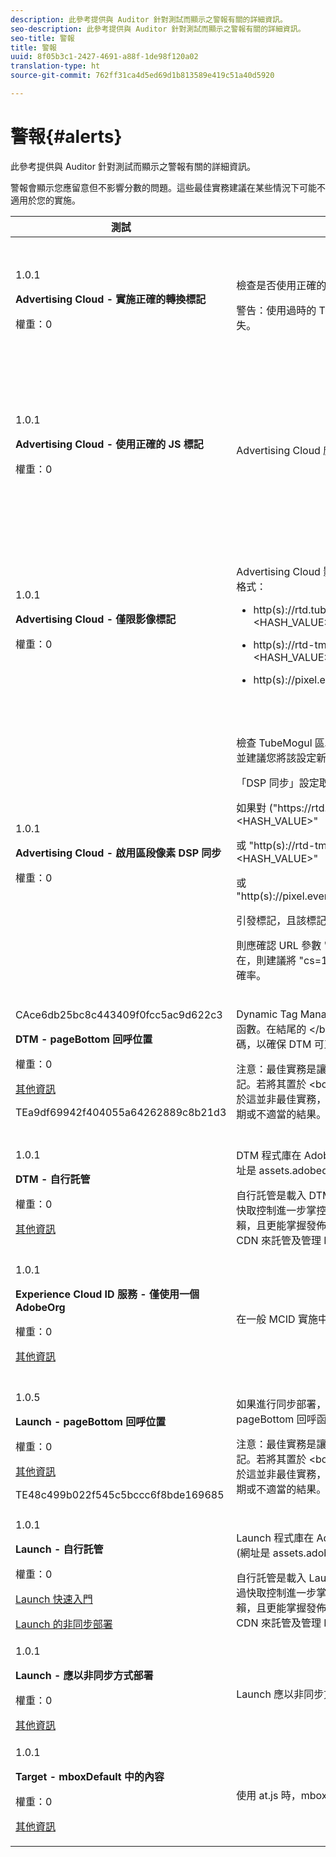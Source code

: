 ```yaml
---
description: 此參考提供與 Auditor 針對測試而顯示之警報有關的詳細資訊。
seo-description: 此參考提供與 Auditor 針對測試而顯示之警報有關的詳細資訊。
seo-title: 警報
title: 警報
uuid: 8f05b3c1-2427-4691-a88f-1de98f120a02
translation-type: ht
source-git-commit: 762ff31ca4d5ed69d1b813589e419c51a40d5920

---
```



# 警報{#alerts}

此參考提供與 Auditor 針對測試而顯示之警報有關的詳細資訊。

警報會顯示您應留意但不影響分數的問題。這些最佳實務建議在某些情況下可能不適用於您的實施。

<table id="table_031432C9BB804A6F90E7FF572739E169"> 
 <thead> 
  <tr> 
   <th colname="col1" class="entry"> 測試 </th> 
   <th colname="col2" class="entry"> 標準 </th> 
   <th colname="col3" class="entry"> 建議 </th> 
  </tr>
 </thead>
 <tbody> 
  <tr> 
   <td colname="col1"> 
    <draft-comment>
      1.0.1 
    </draft-comment> <p><b>Advertising Cloud - 實施正確的轉換標記</b> </p> <p>權重：0 </p> </td> 
   <td colname="col2"> <p>檢查是否使用正確的轉換標記。 </p> <p> <p>警告：使用過時的 TubeMogul 轉換標記，可能導致資料遺失。 </p> </p> </td> 
   <td colname="col3"> <p>將您的轉換像素升級為新的 Advertising Cloud 僅限影像轉換標記。 </p> <p>這項工作用 Advertising Cloud Launch Extension 來執行最為容易。 </p> </td> 
  </tr> 
  <tr> 
   <td colname="col1"> 
    <draft-comment>
      1.0.1 
    </draft-comment> <p><b>Advertising Cloud - 使用正確的 JS 標記</b> </p> <p>權重：0 </p> </td> 
   <td colname="col2"> <p>Advertising Cloud 應使用最新的 JavaScript 標記。 </p> </td> 
   <td colname="col3"> <p>將您的 Advertising Cloud JavaScript 升級至最新版本。使用過時的 JavaScript 版本可能會導致功能失效。 </p> <p>使用 Advertising Cloud Launch Extension 可輕鬆完成這項工作。 </p> </td> 
  </tr> 
  <tr> 
   <td colname="col1"> 
    <draft-comment>
      1.0.1 
    </draft-comment> <p><b>Advertising Cloud - 僅限影像標記</b> </p> <p>權重：0 </p> </td> 
   <td colname="col2"> <p>Advertising Cloud 影像像素格式應符合下列其中一個建議格式： </p> <p> 
     <ul id="ul_D85BE9C8A8654DE890E1A814E3573D86"> 
      <li id="li_E2AEDD76AC7044E8AD6AE8375858D198"> <p><span class="codeph"> http(s)://rtd.tubemogul.com/upi/?sid=&lt;HASH_VALUE&gt;</span> </p> </li> 
      <li id="li_1EEFA03516BF445294B5EC5DED891758"> <p><span class="codeph"> http(s)://rtd-tm.everesttech.net/upi/?sid=&lt;HASH_VALUE&gt;</span> </p> </li> 
      <li id="li_F72206B142214217BDD34356D2F3D8AD"> <p><span class="codeph"> http(s)://pixel.everesttech.net/px2/&lt;NUMERIC_ID&gt;?</span> </p> </li> 
     </ul> </p> </td> 
   <td colname="col3"> <p>將您的 Advertising Cloud 像素升級至新的 Advertising Cloud 僅限影像標記，以確保您使用的是完整的 Advertising Cloud 功能。 </p> <p>這項工作用 Advertising Cloud Launch Extension 來執行最為容易。 </p> </td> 
  </tr> 
  <tr> 
   <td colname="col1"> 
    <draft-comment>
      1.0.1 
    </draft-comment> <p><b>Advertising Cloud - 啟用區段像素 DSP 同步</b> </p> <p>權重：0 </p> </td> 
   <td colname="col2"> <p>檢查 TubeMogul 區段像素是否包含「DSP 同步」設定，並建議您將該設定新增至像素。 </p> <p>「DSP 同步」設定取決於查詢字串參數的使用，因此 </p> <p>如果對 <span class="codeph">("https://rtd.tubemogul.com/upi/?sid=&lt;HASH_VALUE&gt;"</span> </p> <p> 或 <span class="codeph">"http(s)://rtd-tm.everesttech.net/upi/?sid=&lt;HASH_VALUE&gt;"</span> </p> <p> 或 <span class="codeph">"http(s)://pixel.everesttech.net/px2/&lt;NUMERIC_ID&gt;?"</span> </p> <p>引發標記，且該標記包含 URL 參數 <span class="codeph">"sid=")</span>， </p> <p>則應確認 URL 參數 <span class="codeph">"cs=0"</span> 或 <span class="codeph">"cs=1"</span> 是否存在；若不存在，則建議將 <span class="codeph">"cs=1"</span> 新增至這些像素，以提高投放對象準確率。 </p> </td> 
   <td colname="col3"> <p> 將 URL 參數 <span class="codeph">"cs=1"</span> 新增至 Advertising Cloud 像素，以便進行 DSP 同步，進而提高投放對象準確率。 </p> <p>這項工作用 Advertising Cloud Launch Extension 來執行最為容易。 </p> </td> 
  </tr> 
  <tr> 
   <td colname="col1"> 
    <draft-comment>
      CAce6db25bc8c443409f0fcc5ac9d622c3 
    </draft-comment> <p><b>DTM - pageBottom 回呼位置</b> </p> <p>權重：0 </p> <p><a href="https://experiencecloud.adobe.com/resources/help/zh_TW/dtm/t_add_header_fooder_code.html" format="html" scope="external"> 其他資訊</a> </p> 
    <draft-comment>
      TEa9df69942f404055a64262889c8b21d3 
    </draft-comment> </td> 
   <td colname="col2"> <p>Dynamic Tag Management 需要 <span class="codeph">_satellite.pageBottom()</span> 函數。在結尾的 <span class="codeph">&lt;/body&gt;</span> 標記前面加上緊鄰的內嵌指令碼，以確保 DTM 可正常運作。 </p> <p> <p>注意：最佳實務是讓該標記成為 <span class="codeph">&lt;body&gt;</span> 中的<i>最後一個</i>標記。若將其置於 <span class="codeph">&lt;body&gt;</span> 標記內，雖然或許能運作，但由於這並非最佳實務，因此其運作可能會不正確，或產生非預期或不適當的結果。 </p> </p> </td> 
   <td colname="col3"> <p>在結尾的 <span class="codeph">&lt;/body&gt;</span> 標記前面加上緊鄰的內嵌指令碼，以確保 DTM 可正常運作。 </p> </td> 
  </tr> 
  <tr> 
   <td colname="col1"> 
    <draft-comment>
      1.0.1 
    </draft-comment> <p><b>DTM - 自行託管</b> </p> <p>權重：0 </p> <p><a href="https://experiencecloud.adobe.com/resources/help/zh_TW/dtm/deployment.html" format="html" scope="external"> 其他資訊</a> </p> </td> 
   <td colname="col2"> <p> DTM 程式庫在 Adobe 的 Akamai 執行個體上受到託管 (網址是 <span class="filepath">assets.adobedtm.com</span>)。 </p> <p> 自行託管是載入 DTM 的建議方法，因為此方法可讓您透過快取控制進一步掌控網站效能、減少對第三方指令碼的依賴，且更能掌握發佈程序。您可以透過自己的網站託管或 CDN 來託管及管理 DTM 程式庫。 </p> </td> 
   <td colname="col3"> <p>自行託管是在頁面上載入 DTM 的建議方法。雖然透過 Akamai CDN 進行 DTM 託管在多數情況下都是可行的，但自行託管可以改善頁面效能。 </p> </td> 
  </tr> 
  <tr> 
   <td colname="col1"> 
    <draft-comment>
      1.0.1 
    </draft-comment> <p><b>Experience Cloud ID 服務 - 僅使用一個 AdobeOrg</b> </p> <p>權重：0 </p> <p><a href="https://experiencecloud.adobe.com/resources/help/zh_TW/mcvid/mcvid_id_request.html" format="html" scope="external"> 其他資訊</a> </p> </td> 
   <td colname="col2"> <p>在一般 MCID 實施中，應使用單一 AdobeOrg。 </p> </td> 
   <td colname="col3"> <p>驗證此實施有多個 AdobeOrg ID。 </p> </td> 
  </tr> 
  <tr> 
   <td colname="col1"> 
    <draft-comment>
      1.0.5 
    </draft-comment> <p><b>Launch - pageBottom 回呼位置</b> </p> <p>權重：0 </p> <p><a href="https://docs.adobelaunch.com/getting-started" format="https" scope="external"> 其他資訊</a> </p> 
    <draft-comment>
      TE48c499b022f545c5bccc6f8bde169685 
    </draft-comment> </td> 
   <td colname="col2"> <p>如果進行同步部署，Launch 應在頁面內文中的結尾處定義 <span class="codeph">pageBottom</span> 回呼函數。 </p> <p> <p>注意：最佳實務是讓該標記成為 <span class="codeph">&lt;body&gt;</span> 中的<i>最後一個</i>標記。若將其置於 <span class="codeph">&lt;body&gt;</span> 標記內，雖然或許能運作，但由於這並非最佳實務，因此其運作可能會不正確，或產生非預期或不適當的結果。 </p> </p> </td> 
   <td colname="col3"> <p>Launch 需要 <span class="codeph">_satellite.pageBottom()</span> 函數才能進行同步部署。請在結尾的 <span class="codeph">&lt;/body&gt;</span> 標記前面加上緊鄰的內嵌指令碼，以確保 Launch 可正常運作。 </p> </td> 
  </tr> 
  <tr> 
   <td colname="col1"> 
    <draft-comment>
      1.0.1 
    </draft-comment> <p><b>Launch - 自行託管</b> </p> <p>權重：0 </p> <p><a href="https://docs.adobelaunch.com/getting-started" format="https" scope="external">Launch 快速入門</a> </p> <p><a href="https://docs.adobelaunch.com/client-side-information/asynchronous-deployment" format="https" scope="external">Launch 的非同步部署</a> </p> </td> 
   <td colname="col2"> <p>Launch 程式庫在 Adobe 的 Akamai 執行個體上受到託管 (網址是 <span class="filepath">assets.adobedtm.com</span>)。 </p> <p>自行託管是載入 Launch 的建議方法，因為此方法可讓您透過快取控制進一步掌控網站效能、減少對第三方指令碼的依賴，且更能掌握發佈程序。您可以透過自己的網站託管或 CDN 來託管及管理 Launch 程式庫。 </p> </td> 
   <td colname="col3"> <p>雖然透過 Akamai CDN 進行 Launch 託管在多數情況下都是可行的，但建議您實施自行託管，作為改善頁面效能的首要步驟。 </p> </td> 
  </tr> 
  <tr> 
   <td colname="col1"> 
    <draft-comment>
      1.0.1 
    </draft-comment> <p><b>Launch - 應以非同步方式部署</b> </p> <p>權重：0 </p> <p><a href="https://docs.adobelaunch.com/getting-started" format="https" scope="external"> 其他資訊</a> </p> </td> 
   <td colname="col2"> <p>Launch 應以非同步方式部署，以獲得最佳效能。 </p> </td> 
   <td colname="col3"> <p>在內嵌指令碼中加入 async 參數，以確保非同步 Launch 功能可正確運作 </p> </td> 
  </tr> 
  <tr> 
   <td colname="col1"> 
    <draft-comment>
      1.0.1 
    </draft-comment> <p><b>Target - mboxDefault 中的內容</b> </p> <p>權重：0 </p> <p><a href="https://experiencecloud.adobe.com/resources/help/en_US/target/ov2/r_target-atjs-mboxcreate.html" format="html" scope="external"> 其他資訊</a> </p> </td> 
   <td colname="col2"> <p> 使用 at.js 時，mboxDefault 中應有內容存在。 </p> </td> 
   <td colname="col3"> <p>確認有可用的內容。 </p> </td> 
  </tr> 
 </tbody> 
</table>

